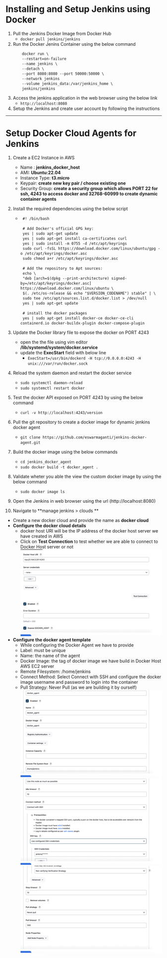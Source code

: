 # Installing and Setup Jenkins using Docker

1. Pull the Jenkins Docker Image from Docker Hub
   - `docker pull jenkins/jenkins`
2. Run the Docker Jenins Container using the below command
   ```
       docker run \
       --restart=on-failure
       --name jenkins \
       --detach \
       --port 8080:8080 --port 50000:50000 \
       --network jenkins
       --volume jenkins_data:/var/jenkins_home \
       jenkins/jenkins
   ```
3. Access the jenkins application in the web browser using the below link
   - `http://localhost:8080`
4. Setup the Jenkins and create user account by following the instructions

---

# Setup Docker Cloud Agents for Jenkins

1. Create a EC2 Instance in AWS
   - Name : **jenkins_docker_host**
   - AMI: **Ubuntu:22.04**
   - Instance Type: **t3.micro**
   - Keypair: **create new key pair / choose existing one**
   - Security Group: **create a security group which allows PORT 22 for ssh, 4243 to access docker and 32768-60999 to create dynamic container agents**
2. Install the required dependencies using the below script

   - ```
      #! /bin/bash

      # Add Docker's official GPG key:
      yes | sudo apt-get update
      yes | sudo apt-get install ca-certificates curl
      yes | sudo install -m 0755 -d /etc/apt/keyrings
      sudo curl -fsSL https://download.docker.com/linux/ubuntu/gpg -o /etc/apt/keyrings/docker.asc
      sudo chmod a+r /etc/apt/keyrings/docker.asc

      # Add the repository to Apt sources:
      echo \
      "deb [arch=$(dpkg --print-architecture) signed-by=/etc/apt/keyrings/docker.asc] https://download.docker.com/linux/ubuntu \
      $(. /etc/os-release && echo "$VERSION_CODENAME") stable" | \
      sudo tee /etc/apt/sources.list.d/docker.list > /dev/null
      yes | sudo apt-get update

      # install the docker packages
      yes | sudo apt-get install docker-ce docker-ce-cli containerd.io docker-buildx-plugin docker-compose-plugin
     ```

3. Update the Docker library file to expose the docker on PORT 4243
   - open the the file using vim editor **/lib/systemd/system/docker.service**
   - update the **ExecStart** field with below line
     - `ExecStart=/usr/bin/dockerd -H tcp://0.0.0.0:4243 -H unix:///var/run/docker.sock`
4. Reload the system daemon and restart the docker service
   - `sudo systemctl daemon-reload`
   - `sudo systemctl restart docker`
5. Test the docker API exposed on PORT 4243 by using the below command
   - `curl -v http://localhost:4243/version`
6. Pull the git repository to create a docker image for dynamic jenkins docker agent
   - `git clone https://github.com/eswarmaganti/jenkins-docker-agent.git`
7. Build the docker image using the below commands
   - `cd jenkins_docker_agent`
   - `sudo docker build -t docker_agent .`
8. Validate wheter you able the view the custom docker image by using the below command
   - `sudo docker image ls`
9. Open the Jenkins in web browser using the url (http://localhost:8080)
10. Navigate to **manage jenkins > clouds **

- Create a new docker cloud and provide the name as **docker cloud**
- **Configure the docker cloud details**
  - docker host URI will be the IP address of the docker host server we have created in AWS
  - Click on **Test Connection** to test whether we are able to connect to Docker Host server or not
    ![alt text](images/image.png)
- **Configure the docker agent template**
  - While configuring the Docker Agent we have to provide
  - Label: must be unique
  - Name: the name of the agent
  - Docker Image: the tag of docker image we have build in Docker Host AWS EC2 server
  - Remote Filesystem: /home/jenkins
  - Connect Method: Select Connect with SSH and configure the docker image username and password to login into the container
  - Pull Strategy: Never Pull (as we are building it by ourself)
    ![alt text](images/image-1.png)
    ![alt text](images/image-2.png)
    ![alt text](images/image-3.png)
